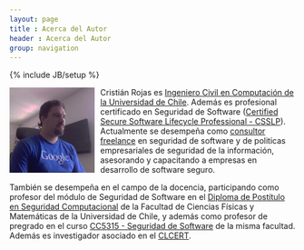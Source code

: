 ```yaml
---
layout: page
title : Acerca del Autor
header : Acerca del Autor
group: navigation
---
```

{% include JB/setup %}

<div style="float: left; padding-right:10px;"><img src="/assets/img/cr.jpg" /></div>

Cristián Rojas es
[Ingeniero Civil en Computación de la Universidad de Chile](http://www.dcc.uchile.cl/).
Además es profesional certificado en Seguridad de Software ([Certified Secure
Software Lifecycle Professional - CSSLP](https://www.isc2.org/CSSLP/Default.aspx)).
Actualmente se desempeña como [consultor freelance](http://www.linkedin.com/in/crirojas)
en seguridad de software y de politicas empresariales de seguridad de la información,
asesorando y capacitando a empresas en desarrollo de software seguro.

También se desempeña en el campo de la docencia, participando como profesor
del módulo de Seguridad de Software en el
[Diploma de Postítulo en Seguridad Computacional](http://swb.dcc.uchile.cl/node/172)
de la Facultad de Ciencias Físicas y Matemáticas de la Universidad de Chile,
y además como profesor de pregrado en el curso
[CC5315 - Seguridad de Software](https://www.u-cursos.cl/ingenieria/CC5315/)
de la misma facultad. Además es investigador asociado en el
[CLCERT](http://www.clcert.cl/).
